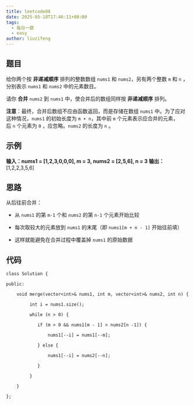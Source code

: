 ```yaml
---
title: leetcode88
date: 2025-05-18T17:46:11+08:00
tags:
  - 每日一题
  - easy
author: liuzifeng
---
```

## 题目

给你两个按 **非递减顺序** 排列的整数数组 `nums1` 和 `nums2`，另有两个整数 `m` 和 `n` ，分别表示 `nums1` 和 `nums2` 中的元素数目。

请你 **合并** `nums2` 到 `nums1` 中，使合并后的数组同样按 **非递减顺序** 排列。

**注意**：最终，合并后数组不应由函数返回，而是存储在数组 `nums1` 中。为了应对这种情况，`nums1` 的初始长度为 `m + n`，其中前 `m` 个元素表示应合并的元素，后 `n` 个元素为 `0` ，应忽略。`nums2` 的长度为 `n` 。

## 示例

**输入：nums1 = [1,2,3,0,0,0], m = 3, nums2 = [2,5,6], n = 3
输出：**[1,2,2,3,5,6]

## 思路

从后往前合并：

- 从 `nums1` 的第 `m-1` 个和 `nums2` 的第 `n-1` 个元素开始比较

- 每次取较大的元素放到 `nums1` 的末尾（即 `nums1[m + n - 1]` 开始往前填）

- 这样就能避免在合并过程中覆盖掉 `nums1` 的原始数据

## 代码

```
class Solution {

public:

    void merge(vector<int>& nums1, int m, vector<int>& nums2, int n) {

         int i = nums1.size();

         while (n > 0) {

            if (m > 0 && nums1[m - 1] > nums2[n -1]) {

                nums1[--i] = nums1[--m];

            } else {

                nums1[--i] = nums2[--n];

            }

         }

    }

};
```
